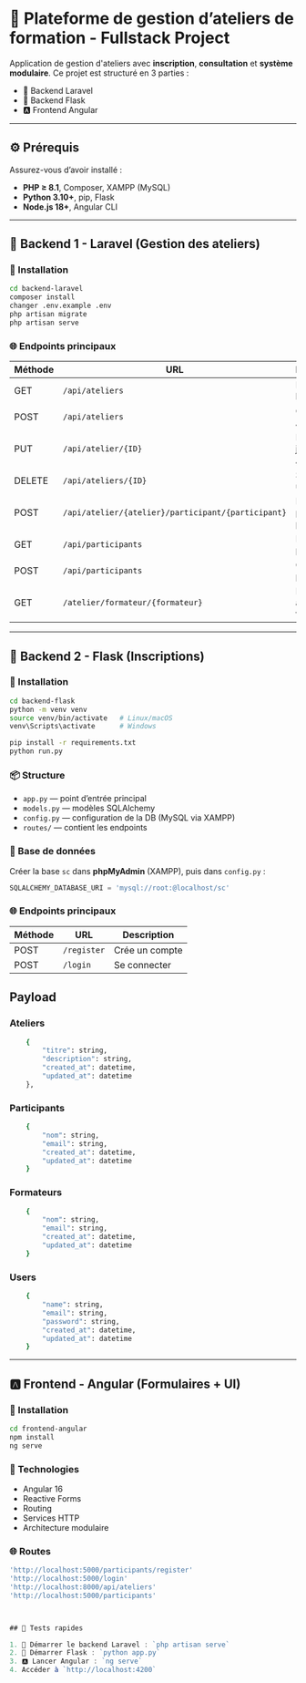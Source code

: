 # 🎨 Plateforme de gestion d’ateliers de formation - Fullstack Project

Application de gestion d'ateliers avec **inscription**, **consultation** et **système modulaire**. Ce projet est structuré en 3 parties :  

- 🧠 Backend Laravel
- 🐍 Backend Flask
- 🅰️ Frontend Angular

---

## ⚙️ Prérequis

Assurez-vous d’avoir installé :

- **PHP ≥ 8.1**, Composer, XAMPP (MySQL)
- **Python 3.10+**, pip, Flask
- **Node.js 18+**, Angular CLI

---

## 🧠 Backend 1 - Laravel (Gestion des ateliers)

### 🚀 Installation

```bash
cd backend-laravel
composer install
changer .env.example .env
php artisan migrate
php artisan serve
```


### 🌐 Endpoints principaux


| Méthode | URL                 | Description              |
|--------|---------------------|--------------------------|
| GET    | `/api/ateliers`     | Lister tous les ateliers |
| POST   | `/api/ateliers`     | Créer un Atelier         |
| PUT    | `/api/atelier/{ID}` | Mettre à jour un Atelier |
| DELETE | `/api/ateliers/{ID}` | Supprimer un Atelier  |
| POST   | `/api/atelier/{atelier}/participant/{participant}` | Liste atelier par participant |
| GET   | `/api/participants` | Lister les participants |
| POST   | `/api/participants` | Créer un participant |
| GET    | `/atelier/formateur/{formateur}` | Lister les atelier par formateur |



---

## 🐍 Backend 2 - Flask (Inscriptions)

### 🚀 Installation

```bash
cd backend-flask
python -m venv venv
source venv/bin/activate   # Linux/macOS
venv\Scripts\activate      # Windows

pip install -r requirements.txt
python run.py
```

### 📦 Structure

- `app.py` — point d’entrée principal
- `models.py` — modèles SQLAlchemy
- `config.py` — configuration de la DB (MySQL via XAMPP)
- `routes/` — contient les endpoints

### 🧩 Base de données

Créer la base `sc` dans **phpMyAdmin** (XAMPP), puis dans `config.py` :

```python
SQLALCHEMY_DATABASE_URI = 'mysql://root:@localhost/sc'
```

### 🌐 Endpoints principaux

| Méthode | URL        | Description    |
|--------|-------------|----------------|
| POST   | `/register` | Crée un compte |
| POST   | `/login`    | Se connecter   |


## Payload 
### Ateliers
```bash
    {
        "titre": string,
        "description": string,
        "created_at": datetime,
        "updated_at": datetime
    },
```
### Participants
```bash
    { 
        "nom": string,
        "email": string,
        "created_at": datetime,
        "updated_at": datetime
    }  
```
### Formateurs
```bash
    { 
        "nom": string,
        "email": string,
        "created_at": datetime,
        "updated_at": datetime
    }  
```
### Users
```bash
    { 
        "name": string,
        "email": string,
        "password": string,
        "created_at": datetime,
        "updated_at": datetime
    }  
```
---

## 🅰️ Frontend - Angular (Formulaires + UI)

### 🚀 Installation

```bash
cd frontend-angular
npm install
ng serve
```

### 🧱 Technologies

- Angular 16
- Reactive Forms
- Routing
- Services HTTP
- Architecture modulaire



### 🌐 Routes

```ts
'http://localhost:5000/participants/register'
'http://localhost:5000/login'
'http://localhost:8000/api/ateliers'
'http://localhost:5000/participants'



## 🧪 Tests rapides

1. 🧠 Démarrer le backend Laravel : `php artisan serve`
2. 🐍 Démarrer Flask : `python app.py`
3. 🅰️ Lancer Angular : `ng serve`
4. Accéder à `http://localhost:4200`



